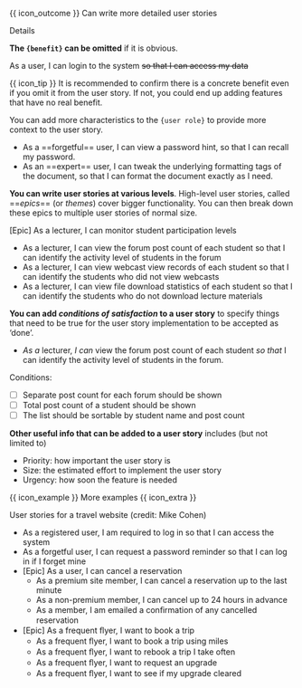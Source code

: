 <span id="prereqs"></span>

<span id="outcomes">{{ icon_outcome }} Can write more detailed user stories</span>

<span id="title">Details</span>

<div id="body">

**The `{benefit}` can be omitted** if it is obvious.

<box>

As a user, I can login to the system ~~so that I can access my data~~

</box>

{{ icon_tip }} It is recommended to confirm there is a concrete benefit even if you omit it from the user story. If not, you could end up adding features that have no real benefit.

You can add more characteristics to the `{user role}` to provide more context to the user story.

<box>

* As a ==forgetful== user, I can view a password hint, so that I can recall my password.
* As an ==expert== user, I can tweak the underlying formatting tags of the document, so that I can format the document exactly as I need.

</box>

**You can write user stories at various levels**. High-level user stories, called ==_epics_== (or _themes_) cover bigger functionality. You can then break down these epics to multiple user stories of normal size.

<box>

[Epic] As a lecturer, I can monitor student participation levels
  * As a lecturer, I can view the forum post count of each student
    so that I can identify the activity level of students in the forum
  * As a lecturer, I can view webcast view records of each student
    so that I can identify the students who did not view webcasts
  * As a lecturer, I can view file download statistics of each student
    so that I can identify the students who do not download lecture materials

</box>

**You can add _conditions of satisfaction_ to a user story** to specify things that need to be true for the user story implementation to be accepted as ‘done’.

<box>

* _As a_ lecturer, _I can_ view the forum post count of each student _so that_ I can identify the activity level of students in the forum.
  
Conditions:

- [ ] Separate post count for each forum should be shown
- [ ] Total post count of a student should be shown
- [ ] The list should be sortable by student name and post count

</box>

**Other useful info that can be added to a user story** includes (but not limited to)

* Priority: how important the user story is
* Size: the estimated effort to implement the user story
* Urgency: how soon the feature is needed

<span class="non-printable">
<panel minimized >
<span slot="header" class="card-title">{{ icon_example }} More examples {{ icon_extra }}</md></span>

User stories for a travel website (credit: Mike Cohen)

<box>

* As a registered user, I am required to log in so that I can access the system
* As a forgetful user, I can request a password reminder so that I can log in if I forget mine
* [Epic] As a user, I can cancel a reservation
  * As a premium site member, I can cancel a reservation up to the last minute
  * As a non-premium member, I can cancel up to 24 hours in advance
  * As a member, I am emailed a conﬁrmation of any cancelled reservation
* [Epic] As a frequent ﬂyer, I want to book a trip
  * As a frequent ﬂyer, I want to book a trip using miles
  * As a frequent ﬂyer, I want to rebook a trip I take often
  * As a frequent ﬂyer, I want to request an upgrade
  * As a frequent ﬂyer, I want to see if my upgrade cleared

</box>

</panel>
</span>

</div>

<div id="extras">

<include src="exercises.md" />

</div>